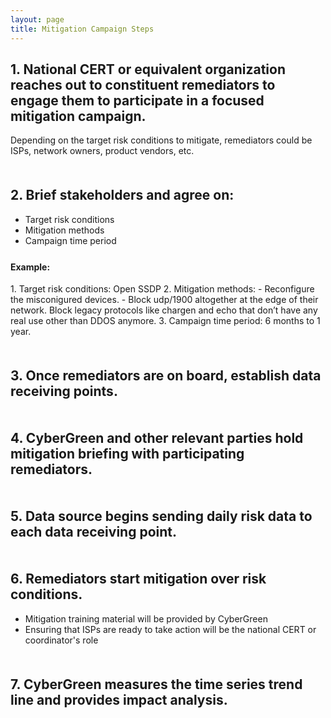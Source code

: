 ```yaml
---
layout: page
title: Mitigation Campaign Steps
---
```


## 1. National CERT or equivalent organization reaches out to constituent remediators to engage them to participate in a focused mitigation campaign.

Depending on the target risk conditions to mitigate, remediators could be ISPs, network owners, product vendors, etc.

<div style="margin-bottom: 50px">
</div>

## 2. Brief stakeholders and agree on:
*  Target risk conditions
*  Mitigation methods
*  Campaign time period

<div style="margin-bottom: 25px">
</div>

<h4> Example: </h4>
1. Target risk conditions: Open SSDP
2. Mitigation methods:
-  Reconfigure the misconigured devices.  
-  Block udp/1900 altogether at the edge of their network.  Block legacy protocols like chargen and echo that don’t have any real use other than DDOS anymore.
3. Campaign time period: 6 months to 1 year.


<div style="margin-bottom: 50px">
</div>

## 3. Once remediators are on board, establish data receiving points.

<div style="margin-bottom: 50px">
</div>

## 4. CyberGreen and other relevant parties hold mitigation briefing with participating remediators.  

<div style="margin-bottom: 50px">
</div>

## 5. Data source begins sending daily risk data to each data receiving point.

<div style="margin-bottom: 50px">
</div>

## 6. Remediators start mitigation over risk conditions.
* Mitigation training material will be provided by CyberGreen
* Ensuring that ISPs are ready to take action will be the national CERT or coordinator's role

<div style="margin-bottom: 50px">
</div>

## 7.	CyberGreen measures the time series trend line and provides impact analysis.
